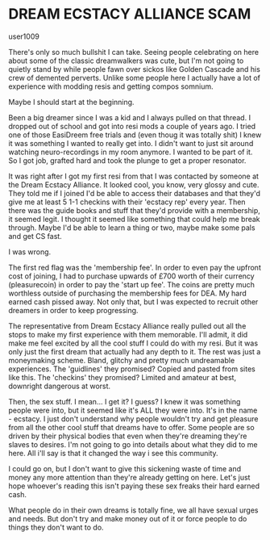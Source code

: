 # DREAM ECSTACY ALLIANCE SCAM

user1009

There's only so much bullshit I can take. Seeing people celebrating on here about some of the classic dreamwalkers was cute, but I'm not going to quietly stand by while people fawn over sickos like Golden Cascade and his crew of demented perverts. Unlike some people here I actually have a lot of experience with modding resis and getting compos somnium.

Maybe I should start at the beginning.

Been a big dreamer since I was a kid and I always pulled on that thread. I dropped out of school and got into resi mods a couple of years ago. I tried one of those EasiDreem free trials and (even thoug it was totally shit) I knew it was something I wanted to really get into. I didn't want to just sit around watching neuro-recordings in my room anymore. I wanted to be part of it. So I got job, grafted hard and took the plunge to get a proper resonator.

It was right after I got my first resi from <LINK AUTOMATICALLY REMOVED> that I was contacted by someone at the Dream Ecstacy Alliance. It looked cool, you know, very glossy and cute. They told me if I joined I'd be able to access their databases and that they'd give me at least 5 1-1 checkins with their 'ecstacy rep' every year. Then there was the guide books and stuff that they'd provide with a membership, it seemed legit. I thought it seemed like something that could help me break through. Maybe I'd be able to learn a thing or two, maybe make some pals and get CS fast.

I was wrong.

The first red flag was the 'membership fee'. In order to even pay the upfront cost of joining, I had to purchase upwards of £700 worth of their currency (pleasurecoin) in order to pay the 'start up fee'. The coins are pretty much worthless outside of purchasing the membership fees for DEA. My hard earned cash pissed away. Not only that, but I was expected to recruit other dreamers in order to keep progressing.

The representative from Dream Ecstacy Alliance really pulled out all the stops to make my first experience with them memorable. I'll admit, it did make me feel excited by all the cool stuff I could do with my resi. But it was only just the first dream that actually had any depth to it. The rest was just a moneymaking scheme. Bland, glitchy and pretty much undreamable experiences. The 'guidlines' they promised? Copied and pasted from sites like this. The 'checkins' they promised? Limited and amateur at best, downright dangerous at worst.

Then, the sex stuff. I mean... I get it? I guess? I knew it was something people were into, but it seemed like it's ALL they were into. It's in the name - ecstacy. I just don't understand why people wouldn't try and get pleasure from all the other cool stuff that dreams have to offer. Some people are so driven by their physical bodies that even when they're dreaming they're slaves to desires. I'm not going to go into details about what they did to me here. All i'll say is that it changed the way i see this community.

I could go on, but I don't want to give this sickening waste of time and money any more attention than they're already getting on here. Let's just hope whoever's reading this isn't paying these sex freaks their hard earned cash.

What people do in their own dreams is totally fine, we all have sexual urges and needs. But don't try and make money out of it or force people to do things they don't want to do.
